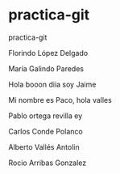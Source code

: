 # practica-git
practica-git

Florindo López Delgado

María Galindo Paredes

Hola booon diia soy Jaime

Mi nombre es Paco, hola valles

Pablo ortega revilla ey

Carlos Conde Polanco

Alberto Vallés Antolin

Rocio Arribas Gonzalez
